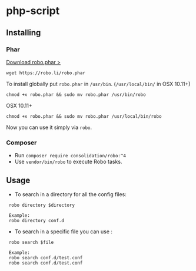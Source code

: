 # php-script
 



## Installing

### Phar

[Download robo.phar >](https://robo.li/robo.phar)

```
wget https://robo.li/robo.phar
```

To install globally put `robo.phar` in `/usr/bin`. (`/usr/local/bin/` in OSX 10.11+)

```
chmod +x robo.phar && sudo mv robo.phar /usr/bin/robo
```

OSX 10.11+
```
chmod +x robo.phar && sudo mv robo.phar /usr/local/bin/robo
```

Now you can use it simply via `robo`.

### Composer

* Run `composer require consolidation/robo:^4`
* Use `vendor/bin/robo` to execute Robo tasks.

## Usage
* To search in a directory for all the config files: 
```
 robo directory $directory
 
 Example:
 robo directory conf.d
```
* To search in a specific file you can use :
```
 robo search $file
 
 Example:
 robo search conf.d/test.conf
 robo search conf.d/test.conf
 
```
